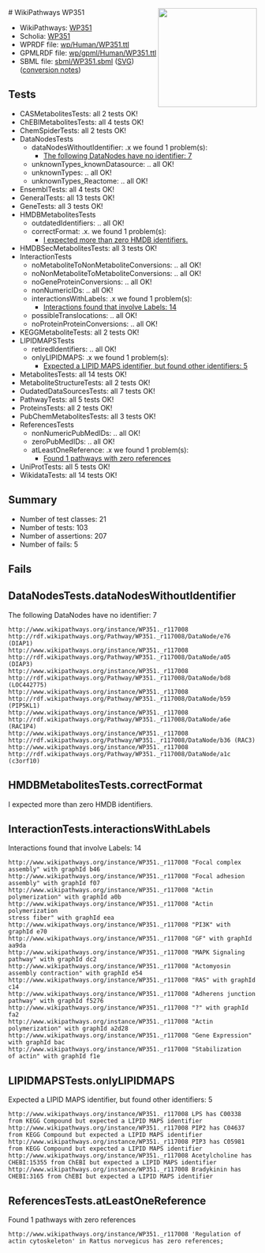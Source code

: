 <img style="float: right; width: 200px" src="../logo.png" />
# WikiPathways WP351

* WikiPathways: [WP351](https://identifiers.org/wikipathways:WP351)
* Scholia: [WP351](https://scholia.toolforge.org/wikipathways/WP351)
* WPRDF file: [wp/Human/WP351.ttl](../wp/Human/WP351.ttl)
* GPMLRDF file: [wp/gpml/Human/WP351.ttl](../wp/gpml/Human/WP351.ttl)
* SBML file: [sbml/WP351.sbml](../sbml/WP351.sbml) ([SVG](../sbml/WP351.svg)) ([conversion notes](../sbml/WP351.txt))

## Tests
* CASMetabolitesTests: all 2 tests OK!
* ChEBIMetabolitesTests: all 4 tests OK!
* ChemSpiderTests: all 2 tests OK!
* DataNodesTests
    * dataNodesWithoutIdentifier: .x we found 1 problem(s):
        * [The following DataNodes have no identifier: 7](#d2d32fa6)
    * unknownTypes_knownDatasource: .. all OK!
    * unknownTypes: .. all OK!
    * unknownTypes_Reactome: .. all OK!
* EnsemblTests: all 4 tests OK!
* GeneralTests: all 13 tests OK!
* GeneTests: all 3 tests OK!
* HMDBMetabolitesTests
    * outdatedIdentifiers: .. all OK!
    * correctFormat: .x. we found 1 problem(s):
        * [I expected more than zero HMDB identifiers.](#ad154c1e)
* HMDBSecMetabolitesTests: all 3 tests OK!
* InteractionTests
    * noMetaboliteToNonMetaboliteConversions: .. all OK!
    * noNonMetaboliteToMetaboliteConversions: .. all OK!
    * noGeneProteinConversions: .. all OK!
    * nonNumericIDs: .. all OK!
    * interactionsWithLabels: .x we found 1 problem(s):
        * [Interactions found that involve Labels: 14](#fe97a8bc)
    * possibleTranslocations: .. all OK!
    * noProteinProteinConversions: .. all OK!
* KEGGMetaboliteTests: all 2 tests OK!
* LIPIDMAPSTests
    * retiredIdentifiers: .. all OK!
    * onlyLIPIDMAPS: .x we found 1 problem(s):
        * [Expected a LIPID MAPS identifier, but found other identifiers: 5](#48cc60bc)
* MetabolitesTests: all 14 tests OK!
* MetaboliteStructureTests: all 2 tests OK!
* OudatedDataSourcesTests: all 7 tests OK!
* PathwayTests: all 5 tests OK!
* ProteinsTests: all 2 tests OK!
* PubChemMetabolitesTests: all 3 tests OK!
* ReferencesTests
    * nonNumericPubMedIDs: .. all OK!
    * zeroPubMedIDs: .. all OK!
    * atLeastOneReference: .x we found 1 problem(s):
        * [Found 1 pathways with zero references](#35eb778e)
* UniProtTests: all 5 tests OK!
* WikidataTests: all 14 tests OK!


## Summary

* Number of test classes: 21
* Number of tests: 103
* Number of assertions: 207
* Number of fails: 5

## Fails

<a name="d2d32fa6" />

## DataNodesTests.dataNodesWithoutIdentifier

The following DataNodes have no identifier: 7
```
http://www.wikipathways.org/instance/WP351._r117008 http://rdf.wikipathways.org/Pathway/WP351._r117008/DataNode/e76 (DIAP1)
http://www.wikipathways.org/instance/WP351._r117008 http://rdf.wikipathways.org/Pathway/WP351._r117008/DataNode/a05 (DIAP3)
http://www.wikipathways.org/instance/WP351._r117008 http://rdf.wikipathways.org/Pathway/WP351._r117008/DataNode/bd8 (LOC442775)
http://www.wikipathways.org/instance/WP351._r117008 http://rdf.wikipathways.org/Pathway/WP351._r117008/DataNode/b59 (PIP5KL1)
http://www.wikipathways.org/instance/WP351._r117008 http://rdf.wikipathways.org/Pathway/WP351._r117008/DataNode/a6e (RAC1P4)
http://www.wikipathways.org/instance/WP351._r117008 http://rdf.wikipathways.org/Pathway/WP351._r117008/DataNode/b36 (RAC3)
http://www.wikipathways.org/instance/WP351._r117008 http://rdf.wikipathways.org/Pathway/WP351._r117008/DataNode/a1c (c3orf10)
```

<a name="ad154c1e" />

## HMDBMetabolitesTests.correctFormat

I expected more than zero HMDB identifiers.
<a name="fe97a8bc" />

## InteractionTests.interactionsWithLabels

Interactions found that involve Labels: 14
```
http://www.wikipathways.org/instance/WP351._r117008 "Focal complex
assembly" with graphId b46
http://www.wikipathways.org/instance/WP351._r117008 "Focal adhesion
assembly" with graphId f07
http://www.wikipathways.org/instance/WP351._r117008 "Actin polymerization" with graphId a0b
http://www.wikipathways.org/instance/WP351._r117008 "Actin polymerization
stress fiber" with graphId eea
http://www.wikipathways.org/instance/WP351._r117008 "PI3K" with graphId e70
http://www.wikipathways.org/instance/WP351._r117008 "GF" with graphId aa9da
http://www.wikipathways.org/instance/WP351._r117008 "MAPK Signaling
pathway" with graphId dc2
http://www.wikipathways.org/instance/WP351._r117008 "Actomyosin
assembly contraction" with graphId e54
http://www.wikipathways.org/instance/WP351._r117008 "RAS" with graphId c14
http://www.wikipathways.org/instance/WP351._r117008 "Adherens junction  
pathway" with graphId f5276
http://www.wikipathways.org/instance/WP351._r117008 "?" with graphId fa2
http://www.wikipathways.org/instance/WP351._r117008 "Actin 
polymerization" with graphId a2d28
http://www.wikipathways.org/instance/WP351._r117008 "Gene Expression" with graphId bac
http://www.wikipathways.org/instance/WP351._r117008 "Stabilization
of actin" with graphId f1e
```

<a name="48cc60bc" />

## LIPIDMAPSTests.onlyLIPIDMAPS

Expected a LIPID MAPS identifier, but found other identifiers: 5
```
http://www.wikipathways.org/instance/WP351._r117008 LPS has C00338 from KEGG Compound but expected a LIPID MAPS identifier
http://www.wikipathways.org/instance/WP351._r117008 PIP2 has C04637 from KEGG Compound but expected a LIPID MAPS identifier
http://www.wikipathways.org/instance/WP351._r117008 PIP3 has C05981 from KEGG Compound but expected a LIPID MAPS identifier
http://www.wikipathways.org/instance/WP351._r117008 Acetylcholine has CHEBI:15355 from ChEBI but expected a LIPID MAPS identifier
http://www.wikipathways.org/instance/WP351._r117008 Bradykinin has CHEBI:3165 from ChEBI but expected a LIPID MAPS identifier
```

<a name="35eb778e" />

## ReferencesTests.atLeastOneReference

Found 1 pathways with zero references
```
http://www.wikipathways.org/instance/WP351._r117008 'Regulation of actin cytoskeleton' in Rattus norvegicus has zero references; 
```

